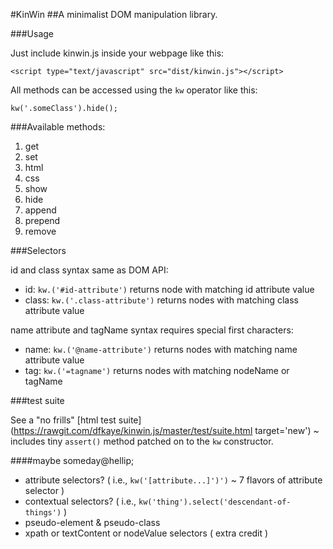 #KinWin
##A minimalist DOM manipulation library.

###Usage

Just include kinwin.js inside your webpage like this:

`<script type="text/javascript" src="dist/kinwin.js"></script>`

All methods can be accessed using the `kw` operator like this:

`kw('.someClass').hide();`

###Available methods:

1. get
2. set
3. html
4. css
5. show
6. hide
7. append
8. prepend
9. remove

###Selectors

id and class syntax same as DOM API:
+ id: `kw.('#id-attribute')` returns node with matching id attribute value
+ class: `kw.('.class-attribute')` returns nodes with matching class attribute value

name attribute and tagName syntax requires special first characters:
+ name: `kw.('@name-attribute')` returns nodes with matching name attribute value
+ tag: `kw.('=tagname')` returns nodes with matching nodeName or tagName

###test suite

See a "no frills" [html test suite](https://rawgit.com/dfkaye/kinwin.js/master/test/suite.html target='new') 
~ includes tiny `assert()` method patched on to the `kw` constructor.

####maybe someday@hellip;
+ attribute selectors? ( i.e., `kw('[attribute...]')')` ~ 7 flavors of attribute selector )
+ contextual selectors? ( i.e., `kw('thing').select('descendant-of-things')` )
+ pseudo-element &amp; pseudo-class
+ xpath or textContent or nodeValue selectors ( extra credit )
